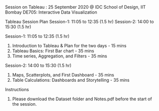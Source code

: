Session on Tableau : 25 September 2020 @ IDC School of Design, IIT Bombay
DE705: Interactive Data Visualization

Tableau Session Plan
Session-1:	11:05 to 12:35 (1.5 hr)
Session-2:	14:00 to 15:30 (1.5 hr)

Session-1:	11:05 to 12:35 (1.5 hr)
1. Introduction to Tableau & Plan for the two days - 15 mins
2. Tableau Basics: First Bar chart - 35 mins
3. Time series, Aggregation, and Filters - 35 mins

Session-2:	14:00 to 15:30 (1.5 hr)
1. Maps, Scatterplots, and First Dashboard - 35 mins
2. Table Calculations: Dashboards and Storytelling - 35 mins

Instructions
1. Please download the Dataset folder and Notes.pdf before the start of the session.
